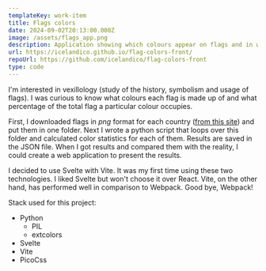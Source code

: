 ```yaml
---
templateKey: work-item
title: Flags colors
date: 2024-09-02T20:13:00.000Z
image: /assets/flags_app.png
description: Application showing which colours appear on flags and in what percentage
url: https://icelandico.github.io/flag-colors-front/
repoUrl: https://github.com/icelandico/flag-colors-front
type: code
---
```

I'm interested in vexillology (study of the history, symbolism and usage of flags). I was curious to know what colours each flag is made up of and what percentage of the total flag a particular colour occupies.

First, I downloaded flags in *png* format for each country ([from this site](https://flagpedia.net/download)) and put them in one folder. Next I wrote a python script that loops over this folder and calculated color statistics for each of them. Results are saved in the JSON file.
W﻿hen I got results and compared them with the reality, I could create a web application to present the results.

I﻿ decided to use Svelte with Vite. It was my first time using these two technologies. I liked Svelte but won't choose it over React. Vite, on the other hand, has performed well in comparison to Webpack. Good bye, Webpack!

S﻿tack used for this project:
- Python
  - PIL
  - extcolors
- Svelte
- Vite
- PicoCss
